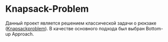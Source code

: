 # Knapsack-Problem

Данный проект является решением классической задачи о рюкзаке ([Knapsackproblem](https://neerc.ifmo.ru/wiki/index.php?title=%D0%97%D0%B0%D0%B4%D0%B0%D1%87%D0%B0_%D0%BE_%D1%80%D1%8E%D0%BA%D0%B7%D0%B0%D0%BA%D0%B5)). В качестве основного подхода был выбран Bottom-up Approach.

